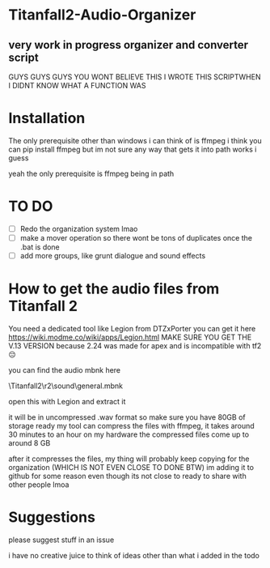# Titanfall2-Audio-Organizer
very work in progress organizer and converter script
---
GUYS GUYS GUYS YOU WONT BELIEVE THIS
I WROTE THIS SCRIPTWHEN I DIDNT KNOW WHAT A FUNCTION WAS
# Installation
The only prerequisite other than windows i can think of is ffmpeg
i think you can pip install ffmpeg but im not sure 
any way that gets it into path works i guess

yeah the only prerequisite is ffmpeg being in path


# TO DO

- [ ] Redo the organization system lmao
- [ ] make a mover operation so there wont be tons of duplicates once the .bat is done
- [ ] add more groups, like grunt dialogue and sound effects

# How to get the audio files from Titanfall 2

You need a dedicated tool like Legion from DTZxPorter
you can get it here https://wiki.modme.co/wiki/apps/Legion.html
MAKE SURE YOU GET THE V.13 VERSION because 2.24 was made for apex and is incompatible with tf2 😔

you can find the audio mbnk here

\Titanfall2\r2\sound\general.mbnk

open this with Legion and extract it

it will be in uncompressed .wav format so make sure you have 80GB of storage ready
my tool can compress the files with ffmpeg, it takes around 30 minutes to an hour on my hardware 
the compressed files come up to around 8 GB

after it compresses the files, my thing will probably keep copying for the organization (WHICH IS NOT EVEN CLOSE TO DONE BTW) im adding it to github for some reason even though its not close to ready to share with other people lmoa

# Suggestions
please suggest stuff in an issue

i have no creative juice to think of ideas other than what i added in the todo
